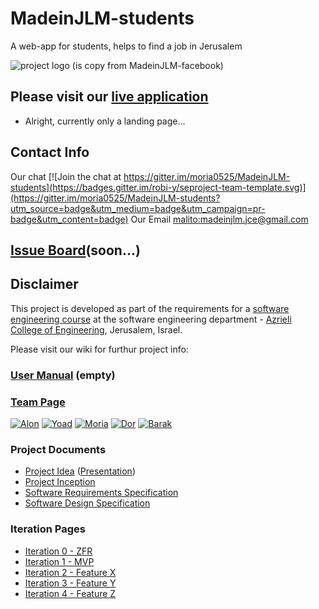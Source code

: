 # MadeinJLM-students
A web-app for students, helps to find a job in Jerusalem


![project logo (is copy from MadeinJLM-facebook)](https://github.com/moria0525/MadeinJLM-students/blob/master/logo.png)

## Please visit our [live application](https://demo.reactstarterkit.com/)
- Alright, currently only a landing page...

## Contact Info
Our chat
[![Join the chat at https://gitter.im/moria0525/MadeinJLM-students](https://badges.gitter.im/robi-y/seproject-team-template.svg)](https://gitter.im/moria0525/MadeinJLM-students?utm_source=badge&utm_medium=badge&utm_campaign=pr-badge&utm_content=badge)
Our Email
[malito:madeinjlm.jce@gmail.com](madeinjlm.jce@gmail.com)


## [Issue Board](https://huboard.com/robi-y/seproject-team-template#/)(soon...)

## Disclaimer
This project is developed as part of the requirements for a [software engineering course](https://github.com/jce-il/se-class/wiki) at the software engineering department - [Azrieli College of Engineering](http://www.jce.ac.il/), Jerusalem, Israel.

Please visit our wiki for furthur project info: 

### [User Manual](../../wiki/user-manual) (empty)

### [Team Page](../../wiki/team)
[![Alon](https://avatars1.githubusercontent.com/u/17544440?v=3&s=80)](https://github.com/alonshmilo)
[![Yoad](https://avatars3.githubusercontent.com/u/17547266?v=3&s=80)](https://github.com/sh00ki)
[![Moria]()](https://github.com/moria0525)
[![Dor](https://avatars1.githubusercontent.com/u/17564511?v=3&s=80)](https://github.com/Dor-H)
[![Barak](https://avatars2.githubusercontent.com/u/9195309?v=3&s=80)](https://github.com/Think-Smart)

### Project Documents
- [Project Idea](docs/idea.pdf) ([Presentation](docs/idea-slides.pdf))
- [Project Inception](../../wiki/inception)
- [Software Requirements Specification](../../wiki/srs)
- [Software Design Specification](../../wiki/sds)

### Iteration Pages
- [Iteration 0 - ZFR](../../wiki/iter0-zfr)
- [Iteration 1 - MVP]()
- [Iteration 2 - Feature X]()
- [Iteration 3 - Feature Y]()
- [Iteration 4 - Feature Z]()



